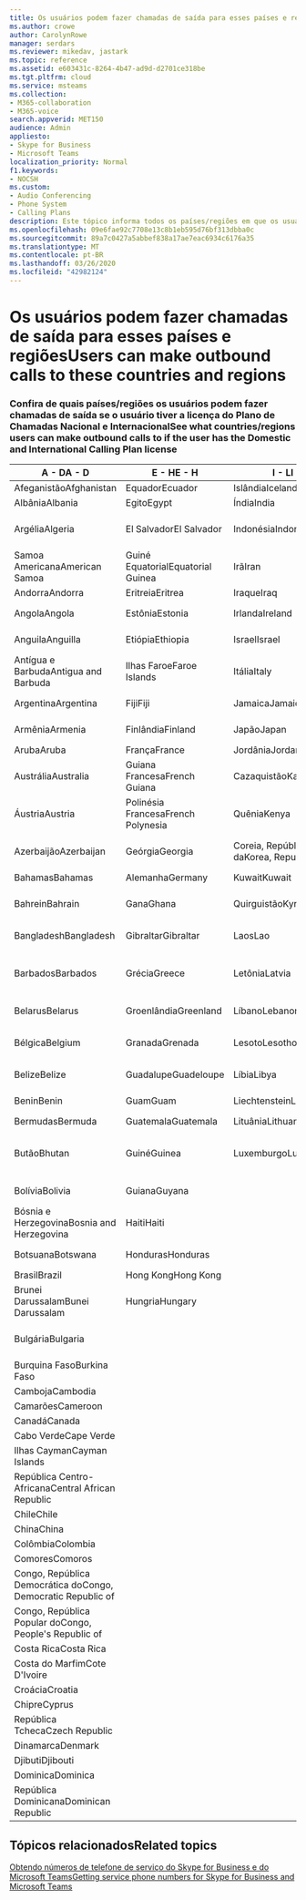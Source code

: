 ```yaml
---
title: Os usuários podem fazer chamadas de saída para esses países e regiões
ms.author: crowe
author: CarolynRowe
manager: serdars
ms.reviewer: mikedav, jastark
ms.topic: reference
ms.assetid: e603431c-8264-4b47-ad9d-d2701ce318be
ms.tgt.pltfrm: cloud
ms.service: msteams
ms.collection:
- M365-collaboration
- M365-voice
search.appverid: MET150
audience: Admin
appliesto:
- Skype for Business
- Microsoft Teams
localization_priority: Normal
f1.keywords:
- NOCSH
ms.custom:
- Audio Conferencing
- Phone System
- Calling Plans
description: Este tópico informa todos os países/regiões em que os usuários podem fazer chamadas de saída, caso tenham um Plano de Chamada.
ms.openlocfilehash: 09e6fae92c7708e13c8b1eb595d76bf313dbba0c
ms.sourcegitcommit: 89a7c0427a5abbef838a17ae7eac6934c6176a35
ms.translationtype: MT
ms.contentlocale: pt-BR
ms.lasthandoff: 03/26/2020
ms.locfileid: "42982124"
---
```

# <a name="users-can-make-outbound-calls-to-these-countries-and-regions"></a><span data-ttu-id="967ed-103">Os usuários podem fazer chamadas de saída para esses países e regiões</span><span class="sxs-lookup"><span data-stu-id="967ed-103">Users can make outbound calls to these countries and regions</span></span>

### <a name="see-what-countriesregions-users-can-make-outbound-calls-to-if-the-user-has-the-domestic-and-international-calling-plan-license"></a><span data-ttu-id="967ed-104">Confira de quais países/regiões os usuários podem fazer chamadas de saída se o usuário tiver a licença do Plano de Chamadas Nacional e Internacional</span><span class="sxs-lookup"><span data-stu-id="967ed-104">See what countries/regions users can make outbound calls to if the user has the Domestic and International Calling Plan license</span></span>

|<span data-ttu-id="967ed-105">**A - D**</span><span class="sxs-lookup"><span data-stu-id="967ed-105">**A - D**</span></span>| <span data-ttu-id="967ed-106">**E - H**</span><span class="sxs-lookup"><span data-stu-id="967ed-106">**E - H**</span></span>|<span data-ttu-id="967ed-107">**I - L**</span><span class="sxs-lookup"><span data-stu-id="967ed-107">**I - L**</span></span>|<span data-ttu-id="967ed-108">**M - O**</span><span class="sxs-lookup"><span data-stu-id="967ed-108">**M - O**</span></span>|<span data-ttu-id="967ed-109">**P - S**</span><span class="sxs-lookup"><span data-stu-id="967ed-109">**P - S**</span></span>|<span data-ttu-id="967ed-110">**T - Z**</span><span class="sxs-lookup"><span data-stu-id="967ed-110">**T - Z**</span></span>|
---|---|---|---|---|---|
|<span data-ttu-id="967ed-111">Afeganistão</span><span class="sxs-lookup"><span data-stu-id="967ed-111">Afghanistan</span></span>|<span data-ttu-id="967ed-112">Equador</span><span class="sxs-lookup"><span data-stu-id="967ed-112">Ecuador</span></span> |<span data-ttu-id="967ed-113">Islândia</span><span class="sxs-lookup"><span data-stu-id="967ed-113">Iceland</span></span> |<span data-ttu-id="967ed-114">Macau</span><span class="sxs-lookup"><span data-stu-id="967ed-114">Macau</span></span> |<span data-ttu-id="967ed-115">Paquistão</span><span class="sxs-lookup"><span data-stu-id="967ed-115">Pakistan</span></span> |<span data-ttu-id="967ed-116">Taiwan</span><span class="sxs-lookup"><span data-stu-id="967ed-116">Taiwan</span></span>   |
|<span data-ttu-id="967ed-117">Albânia</span><span class="sxs-lookup"><span data-stu-id="967ed-117">Albania</span></span>|<span data-ttu-id="967ed-118">Egito</span><span class="sxs-lookup"><span data-stu-id="967ed-118">Egypt</span></span> |<span data-ttu-id="967ed-119">Índia</span><span class="sxs-lookup"><span data-stu-id="967ed-119">India</span></span> |<span data-ttu-id="967ed-120">Macedônia</span><span class="sxs-lookup"><span data-stu-id="967ed-120">Macedonia</span></span> |<span data-ttu-id="967ed-121">Palau</span><span class="sxs-lookup"><span data-stu-id="967ed-121">Palau</span></span> |<span data-ttu-id="967ed-122">Tadjiquistão</span><span class="sxs-lookup"><span data-stu-id="967ed-122">Tajikistan</span></span>   |
|<span data-ttu-id="967ed-123">Argélia</span><span class="sxs-lookup"><span data-stu-id="967ed-123">Algeria</span></span>|<span data-ttu-id="967ed-124">El Salvador</span><span class="sxs-lookup"><span data-stu-id="967ed-124">El Salvador</span></span> |<span data-ttu-id="967ed-125">Indonésia</span><span class="sxs-lookup"><span data-stu-id="967ed-125">Indonesia</span></span> |<span data-ttu-id="967ed-126">Malaui</span><span class="sxs-lookup"><span data-stu-id="967ed-126">Malawi</span></span> |<span data-ttu-id="967ed-127">Autoridade Palestina</span><span class="sxs-lookup"><span data-stu-id="967ed-127">Palestinian Authority</span></span> |<span data-ttu-id="967ed-128">Tanzânia, República Unida da</span><span class="sxs-lookup"><span data-stu-id="967ed-128">Tanzania, United Republic of</span></span>  |
|<span data-ttu-id="967ed-129">Samoa Americana</span><span class="sxs-lookup"><span data-stu-id="967ed-129">American Samoa</span></span>|<span data-ttu-id="967ed-130">Guiné Equatorial</span><span class="sxs-lookup"><span data-stu-id="967ed-130">Equatorial Guinea</span></span> |<span data-ttu-id="967ed-131">Irã</span><span class="sxs-lookup"><span data-stu-id="967ed-131">Iran</span></span> |<span data-ttu-id="967ed-132">Malásia</span><span class="sxs-lookup"><span data-stu-id="967ed-132">Malaysia</span></span> |<span data-ttu-id="967ed-133">Panamá</span><span class="sxs-lookup"><span data-stu-id="967ed-133">Panama</span></span> | <span data-ttu-id="967ed-134">Tailândia</span><span class="sxs-lookup"><span data-stu-id="967ed-134">Thailand</span></span>   |
|<span data-ttu-id="967ed-135">Andorra</span><span class="sxs-lookup"><span data-stu-id="967ed-135">Andorra</span></span> |<span data-ttu-id="967ed-136">Eritreia</span><span class="sxs-lookup"><span data-stu-id="967ed-136">Eritrea</span></span> |<span data-ttu-id="967ed-137">Iraque</span><span class="sxs-lookup"><span data-stu-id="967ed-137">Iraq</span></span> |<span data-ttu-id="967ed-138">Mali</span><span class="sxs-lookup"><span data-stu-id="967ed-138">Mali</span></span> |<span data-ttu-id="967ed-139">Paraguai</span><span class="sxs-lookup"><span data-stu-id="967ed-139">Paraguay</span></span> |<span data-ttu-id="967ed-140">Togo</span><span class="sxs-lookup"><span data-stu-id="967ed-140">Togo</span></span>   |
|<span data-ttu-id="967ed-141">Angola</span><span class="sxs-lookup"><span data-stu-id="967ed-141">Angola</span></span> |<span data-ttu-id="967ed-142">Estônia</span><span class="sxs-lookup"><span data-stu-id="967ed-142">Estonia</span></span> |<span data-ttu-id="967ed-143">Irlanda</span><span class="sxs-lookup"><span data-stu-id="967ed-143">Ireland</span></span> |<span data-ttu-id="967ed-144">Malta</span><span class="sxs-lookup"><span data-stu-id="967ed-144">Malta</span></span> |<span data-ttu-id="967ed-145">Peru</span><span class="sxs-lookup"><span data-stu-id="967ed-145">Peru</span></span> | <span data-ttu-id="967ed-146">Trinidad e Tobago</span><span class="sxs-lookup"><span data-stu-id="967ed-146">Trinidad and Tobago</span></span>  |
|<span data-ttu-id="967ed-147">Anguila</span><span class="sxs-lookup"><span data-stu-id="967ed-147">Anguilla</span></span> |<span data-ttu-id="967ed-148">Etiópia</span><span class="sxs-lookup"><span data-stu-id="967ed-148">Ethiopia</span></span> |<span data-ttu-id="967ed-149">Israel</span><span class="sxs-lookup"><span data-stu-id="967ed-149">Israel</span></span> |<span data-ttu-id="967ed-150">Ilhas Marshall</span><span class="sxs-lookup"><span data-stu-id="967ed-150">Marshall Islands</span></span> | <span data-ttu-id="967ed-151">Filipinas</span><span class="sxs-lookup"><span data-stu-id="967ed-151">Philippines</span></span> | <span data-ttu-id="967ed-152">Turquia</span><span class="sxs-lookup"><span data-stu-id="967ed-152">Turkey</span></span> |
|<span data-ttu-id="967ed-153">Antígua e Barbuda</span><span class="sxs-lookup"><span data-stu-id="967ed-153">Antigua and Barbuda</span></span> | <span data-ttu-id="967ed-154">Ilhas Faroe</span><span class="sxs-lookup"><span data-stu-id="967ed-154">Faroe Islands</span></span> |<span data-ttu-id="967ed-155">Itália</span><span class="sxs-lookup"><span data-stu-id="967ed-155">Italy</span></span> |<span data-ttu-id="967ed-156">Martinica</span><span class="sxs-lookup"><span data-stu-id="967ed-156">Martinique</span></span> |<span data-ttu-id="967ed-157">Polônia</span><span class="sxs-lookup"><span data-stu-id="967ed-157">Poland</span></span> |<span data-ttu-id="967ed-158">Turcomenistão</span><span class="sxs-lookup"><span data-stu-id="967ed-158">Turkmenistan</span></span> |
|<span data-ttu-id="967ed-159">Argentina</span><span class="sxs-lookup"><span data-stu-id="967ed-159">Argentina</span></span>|<span data-ttu-id="967ed-160">Fiji</span><span class="sxs-lookup"><span data-stu-id="967ed-160">Fiji</span></span> |<span data-ttu-id="967ed-161">Jamaica</span><span class="sxs-lookup"><span data-stu-id="967ed-161">Jamaica</span></span> |<span data-ttu-id="967ed-162">Maurício</span><span class="sxs-lookup"><span data-stu-id="967ed-162">Mauritius</span></span> |<span data-ttu-id="967ed-163">Portugal</span><span class="sxs-lookup"><span data-stu-id="967ed-163">Portugal</span></span> |<span data-ttu-id="967ed-164">Turcos e Caicos</span><span class="sxs-lookup"><span data-stu-id="967ed-164">Turks and Caicos</span></span>   |
|<span data-ttu-id="967ed-165">Armênia</span><span class="sxs-lookup"><span data-stu-id="967ed-165">Armenia</span></span> |<span data-ttu-id="967ed-166">Finlândia</span><span class="sxs-lookup"><span data-stu-id="967ed-166">Finland</span></span> |<span data-ttu-id="967ed-167">Japão</span><span class="sxs-lookup"><span data-stu-id="967ed-167">Japan</span></span> |<span data-ttu-id="967ed-168">Mayotte</span><span class="sxs-lookup"><span data-stu-id="967ed-168">Mayotte</span></span> | <span data-ttu-id="967ed-169">Porto Rico</span><span class="sxs-lookup"><span data-stu-id="967ed-169">Puerto Rico</span></span> |<span data-ttu-id="967ed-170">Uganda</span><span class="sxs-lookup"><span data-stu-id="967ed-170">Uganda</span></span>  |
|<span data-ttu-id="967ed-171">Aruba</span><span class="sxs-lookup"><span data-stu-id="967ed-171">Aruba</span></span> |<span data-ttu-id="967ed-172">França</span><span class="sxs-lookup"><span data-stu-id="967ed-172">France</span></span> |<span data-ttu-id="967ed-173">Jordânia</span><span class="sxs-lookup"><span data-stu-id="967ed-173">Jordan</span></span> |<span data-ttu-id="967ed-174">México</span><span class="sxs-lookup"><span data-stu-id="967ed-174">Mexico</span></span> |<span data-ttu-id="967ed-175">Catar</span><span class="sxs-lookup"><span data-stu-id="967ed-175">Qatar</span></span> | <span data-ttu-id="967ed-176">Ucrânia</span><span class="sxs-lookup"><span data-stu-id="967ed-176">Ukraine</span></span>   |
|<span data-ttu-id="967ed-177">Austrália</span><span class="sxs-lookup"><span data-stu-id="967ed-177">Australia</span></span> |<span data-ttu-id="967ed-178">Guiana Francesa</span><span class="sxs-lookup"><span data-stu-id="967ed-178">French Guiana</span></span> |<span data-ttu-id="967ed-179">Cazaquistão</span><span class="sxs-lookup"><span data-stu-id="967ed-179">Kazakhstan</span></span> |<span data-ttu-id="967ed-180">Micronésia</span><span class="sxs-lookup"><span data-stu-id="967ed-180">Micronesia</span></span> |<span data-ttu-id="967ed-181">Reunião</span><span class="sxs-lookup"><span data-stu-id="967ed-181">Reunion</span></span> |<span data-ttu-id="967ed-182">Emirados Árabes Unidos (EAU)</span><span class="sxs-lookup"><span data-stu-id="967ed-182">United Arab Emirates (U.A.E)</span></span>  |
|<span data-ttu-id="967ed-183">Áustria</span><span class="sxs-lookup"><span data-stu-id="967ed-183">Austria</span></span> |<span data-ttu-id="967ed-184">Polinésia Francesa</span><span class="sxs-lookup"><span data-stu-id="967ed-184">French Polynesia</span></span> |<span data-ttu-id="967ed-185">Quênia</span><span class="sxs-lookup"><span data-stu-id="967ed-185">Kenya</span></span> |<span data-ttu-id="967ed-186">Moldova</span><span class="sxs-lookup"><span data-stu-id="967ed-186">Moldova, Republic of</span></span> |<span data-ttu-id="967ed-187">Romênia</span><span class="sxs-lookup"><span data-stu-id="967ed-187">Romania</span></span> |<span data-ttu-id="967ed-188">Reino Unido (RU)</span><span class="sxs-lookup"><span data-stu-id="967ed-188">United Kingdom (U.K.)</span></span> |
|<span data-ttu-id="967ed-189">Azerbaijão</span><span class="sxs-lookup"><span data-stu-id="967ed-189">Azerbaijan</span></span> |<span data-ttu-id="967ed-190">Geórgia</span><span class="sxs-lookup"><span data-stu-id="967ed-190">Georgia</span></span> |<span data-ttu-id="967ed-191">Coreia, República da</span><span class="sxs-lookup"><span data-stu-id="967ed-191">Korea, Republic of</span></span> |<span data-ttu-id="967ed-192">Mônaco</span><span class="sxs-lookup"><span data-stu-id="967ed-192">Monaco</span></span> | <span data-ttu-id="967ed-193">Federação Russa</span><span class="sxs-lookup"><span data-stu-id="967ed-193">Russian Federation</span></span> |<span data-ttu-id="967ed-194">Estados Unidos (EUA)</span><span class="sxs-lookup"><span data-stu-id="967ed-194">United States (U.S.)</span></span>  |
|<span data-ttu-id="967ed-195">Bahamas</span><span class="sxs-lookup"><span data-stu-id="967ed-195">Bahamas</span></span> |<span data-ttu-id="967ed-196">Alemanha</span><span class="sxs-lookup"><span data-stu-id="967ed-196">Germany</span></span> |<span data-ttu-id="967ed-197">Kuwait</span><span class="sxs-lookup"><span data-stu-id="967ed-197">Kuwait</span></span> |<span data-ttu-id="967ed-198">Mongólia</span><span class="sxs-lookup"><span data-stu-id="967ed-198">Mongolia</span></span> |<span data-ttu-id="967ed-199">Ruanda</span><span class="sxs-lookup"><span data-stu-id="967ed-199">Rwanda</span></span> | <span data-ttu-id="967ed-200">Uruguai</span><span class="sxs-lookup"><span data-stu-id="967ed-200">Uruguay</span></span> |
|<span data-ttu-id="967ed-201">Bahrein</span><span class="sxs-lookup"><span data-stu-id="967ed-201">Bahrain</span></span> |<span data-ttu-id="967ed-202">Gana</span><span class="sxs-lookup"><span data-stu-id="967ed-202">Ghana</span></span> |<span data-ttu-id="967ed-203">Quirguistão</span><span class="sxs-lookup"><span data-stu-id="967ed-203">Kyrgyzstan</span></span> |<span data-ttu-id="967ed-204">Montenegro</span><span class="sxs-lookup"><span data-stu-id="967ed-204">Montenegro</span></span> | <span data-ttu-id="967ed-205">São Cristóvão e Névis</span><span class="sxs-lookup"><span data-stu-id="967ed-205">Saint Kitts and Nevis</span></span> |<span data-ttu-id="967ed-206">Uzbequistão</span><span class="sxs-lookup"><span data-stu-id="967ed-206">Uzbekistan</span></span>  |
|<span data-ttu-id="967ed-207">Bangladesh</span><span class="sxs-lookup"><span data-stu-id="967ed-207">Bangladesh</span></span> |<span data-ttu-id="967ed-208">Gibraltar</span><span class="sxs-lookup"><span data-stu-id="967ed-208">Gibraltar</span></span> |<span data-ttu-id="967ed-209">Laos</span><span class="sxs-lookup"><span data-stu-id="967ed-209">Lao</span></span> |<span data-ttu-id="967ed-210">Montserrat</span><span class="sxs-lookup"><span data-stu-id="967ed-210">Montserrat</span></span> | <span data-ttu-id="967ed-211">Santa Lúcia</span><span class="sxs-lookup"><span data-stu-id="967ed-211">Saint Lucia</span></span> |<span data-ttu-id="967ed-212">Cidade do Vaticano</span><span class="sxs-lookup"><span data-stu-id="967ed-212">Vatican City State</span></span>  |
|<span data-ttu-id="967ed-213">Barbados</span><span class="sxs-lookup"><span data-stu-id="967ed-213">Barbados</span></span> |<span data-ttu-id="967ed-214">Grécia</span><span class="sxs-lookup"><span data-stu-id="967ed-214">Greece</span></span> |<span data-ttu-id="967ed-215">Letônia</span><span class="sxs-lookup"><span data-stu-id="967ed-215">Latvia</span></span> |<span data-ttu-id="967ed-216">Marrocos</span><span class="sxs-lookup"><span data-stu-id="967ed-216">Morocco</span></span> |<span data-ttu-id="967ed-217">São Vicente e Granadinas</span><span class="sxs-lookup"><span data-stu-id="967ed-217">Saint Vincent and the Grenadines</span></span> |<span data-ttu-id="967ed-218">Venezuela</span><span class="sxs-lookup"><span data-stu-id="967ed-218">Venezuela</span></span>   |
|<span data-ttu-id="967ed-219">Belarus</span><span class="sxs-lookup"><span data-stu-id="967ed-219">Belarus</span></span> |<span data-ttu-id="967ed-220">Groenlândia</span><span class="sxs-lookup"><span data-stu-id="967ed-220">Greenland</span></span> |<span data-ttu-id="967ed-221">Líbano</span><span class="sxs-lookup"><span data-stu-id="967ed-221">Lebanon</span></span> |<span data-ttu-id="967ed-222">Moçambique</span><span class="sxs-lookup"><span data-stu-id="967ed-222">Mozambique</span></span> | <span data-ttu-id="967ed-223">San Marino</span><span class="sxs-lookup"><span data-stu-id="967ed-223">San Marino</span></span> |<span data-ttu-id="967ed-224">Vietnã</span><span class="sxs-lookup"><span data-stu-id="967ed-224">Viet Nam</span></span>  |
|<span data-ttu-id="967ed-225">Bélgica</span><span class="sxs-lookup"><span data-stu-id="967ed-225">Belgium</span></span> |<span data-ttu-id="967ed-226">Granada</span><span class="sxs-lookup"><span data-stu-id="967ed-226">Grenada</span></span> |<span data-ttu-id="967ed-227">Lesoto</span><span class="sxs-lookup"><span data-stu-id="967ed-227">Lesotho</span></span> |<span data-ttu-id="967ed-228">Mianmar</span><span class="sxs-lookup"><span data-stu-id="967ed-228">Myanmar</span></span> | <span data-ttu-id="967ed-229">Arábia Saudita</span><span class="sxs-lookup"><span data-stu-id="967ed-229">Saudi Arabia</span></span> | <span data-ttu-id="967ed-230">Ilhas Virgens (Britânicas)</span><span class="sxs-lookup"><span data-stu-id="967ed-230">Virgin Islands (British)</span></span> |
|<span data-ttu-id="967ed-231">Belize</span><span class="sxs-lookup"><span data-stu-id="967ed-231">Belize</span></span> |<span data-ttu-id="967ed-232">Guadalupe</span><span class="sxs-lookup"><span data-stu-id="967ed-232">Guadeloupe</span></span> |<span data-ttu-id="967ed-233">Líbia</span><span class="sxs-lookup"><span data-stu-id="967ed-233">Libya</span></span> |<span data-ttu-id="967ed-234">Namíbia</span><span class="sxs-lookup"><span data-stu-id="967ed-234">Namibia</span></span> |<span data-ttu-id="967ed-235">Senegal</span><span class="sxs-lookup"><span data-stu-id="967ed-235">Senegal</span></span> | <span data-ttu-id="967ed-236">Ilhas Virgens (EUA)</span><span class="sxs-lookup"><span data-stu-id="967ed-236">Virgin Islands (U.S.)</span></span>  |
|<span data-ttu-id="967ed-237">Benin</span><span class="sxs-lookup"><span data-stu-id="967ed-237">Benin</span></span> |<span data-ttu-id="967ed-238">Guam</span><span class="sxs-lookup"><span data-stu-id="967ed-238">Guam</span></span> |<span data-ttu-id="967ed-239">Liechtenstein</span><span class="sxs-lookup"><span data-stu-id="967ed-239">Liechtenstein</span></span> |<span data-ttu-id="967ed-240">Nepal</span><span class="sxs-lookup"><span data-stu-id="967ed-240">Nepal</span></span> | <span data-ttu-id="967ed-241">Sérvia</span><span class="sxs-lookup"><span data-stu-id="967ed-241">Serbia</span></span> | <span data-ttu-id="967ed-242">Wallis e Futuna</span><span class="sxs-lookup"><span data-stu-id="967ed-242">Wallis and Futuna Islands</span></span>  |
|<span data-ttu-id="967ed-243">Bermudas</span><span class="sxs-lookup"><span data-stu-id="967ed-243">Bermuda</span></span> |<span data-ttu-id="967ed-244">Guatemala</span><span class="sxs-lookup"><span data-stu-id="967ed-244">Guatemala</span></span> |<span data-ttu-id="967ed-245">Lituânia</span><span class="sxs-lookup"><span data-stu-id="967ed-245">Lithuania</span></span> |<span data-ttu-id="967ed-246">Países Baixos</span><span class="sxs-lookup"><span data-stu-id="967ed-246">Netherlands</span></span> |<span data-ttu-id="967ed-247">Singapura</span><span class="sxs-lookup"><span data-stu-id="967ed-247">Singapore</span></span> |<span data-ttu-id="967ed-248">Iêmen</span><span class="sxs-lookup"><span data-stu-id="967ed-248">Yemen</span></span> |
|<span data-ttu-id="967ed-249">Butão</span><span class="sxs-lookup"><span data-stu-id="967ed-249">Bhutan</span></span> |<span data-ttu-id="967ed-250">Guiné</span><span class="sxs-lookup"><span data-stu-id="967ed-250">Guinea</span></span> |<span data-ttu-id="967ed-251">Luxemburgo</span><span class="sxs-lookup"><span data-stu-id="967ed-251">Luxembourg</span></span> |<span data-ttu-id="967ed-252">Bonaire, Curaçao, Saba, Santo Eustáquio e São Martinho</span><span class="sxs-lookup"><span data-stu-id="967ed-252">Netherlands Antilles</span></span> |<span data-ttu-id="967ed-253">Eslováquia</span><span class="sxs-lookup"><span data-stu-id="967ed-253">Slovakia</span></span> |<span data-ttu-id="967ed-254">Zâmbia</span><span class="sxs-lookup"><span data-stu-id="967ed-254">Zambia</span></span>  |
|<span data-ttu-id="967ed-255">Bolívia</span><span class="sxs-lookup"><span data-stu-id="967ed-255">Bolivia</span></span> |<span data-ttu-id="967ed-256">Guiana</span><span class="sxs-lookup"><span data-stu-id="967ed-256">Guyana</span></span>| |<span data-ttu-id="967ed-257">Nova Caledônia</span><span class="sxs-lookup"><span data-stu-id="967ed-257">New Caledonia</span></span> |<span data-ttu-id="967ed-258">Eslovênia</span><span class="sxs-lookup"><span data-stu-id="967ed-258">Slovenia</span></span> |<span data-ttu-id="967ed-259">Zimbábue</span><span class="sxs-lookup"><span data-stu-id="967ed-259">Zimbabwe</span></span> |
|<span data-ttu-id="967ed-260">Bósnia e Herzegovina</span><span class="sxs-lookup"><span data-stu-id="967ed-260">Bosnia and Herzegovina</span></span> |<span data-ttu-id="967ed-261">Haiti</span><span class="sxs-lookup"><span data-stu-id="967ed-261">Haiti</span></span> ||<span data-ttu-id="967ed-262">Nova Zelândia</span><span class="sxs-lookup"><span data-stu-id="967ed-262">New Zealand</span></span> |<span data-ttu-id="967ed-263">África do Sul</span><span class="sxs-lookup"><span data-stu-id="967ed-263">South Africa</span></span> | 
|<span data-ttu-id="967ed-264">Botsuana</span><span class="sxs-lookup"><span data-stu-id="967ed-264">Botswana</span></span> |<span data-ttu-id="967ed-265">Honduras</span><span class="sxs-lookup"><span data-stu-id="967ed-265">Honduras</span></span> ||<span data-ttu-id="967ed-266">Nicarágua</span><span class="sxs-lookup"><span data-stu-id="967ed-266">Nicaragua</span></span> |<span data-ttu-id="967ed-267">Sudão do Sul</span><span class="sxs-lookup"><span data-stu-id="967ed-267">South Sudan</span></span> |
|<span data-ttu-id="967ed-268">Brasil</span><span class="sxs-lookup"><span data-stu-id="967ed-268">Brazil</span></span> |<span data-ttu-id="967ed-269">Hong Kong</span><span class="sxs-lookup"><span data-stu-id="967ed-269">Hong Kong</span></span> ||<span data-ttu-id="967ed-270">Níger</span><span class="sxs-lookup"><span data-stu-id="967ed-270">Niger</span></span> |<span data-ttu-id="967ed-271">Espanha</span><span class="sxs-lookup"><span data-stu-id="967ed-271">Spain</span></span> | 
|<span data-ttu-id="967ed-272">Brunei Darussalam</span><span class="sxs-lookup"><span data-stu-id="967ed-272">Bunei Darussalam</span></span> |<span data-ttu-id="967ed-273">Hungria</span><span class="sxs-lookup"><span data-stu-id="967ed-273">Hungary</span></span> ||<span data-ttu-id="967ed-274">Nigéria</span><span class="sxs-lookup"><span data-stu-id="967ed-274">Nigeria</span></span> |<span data-ttu-id="967ed-275">Sri Lanka</span><span class="sxs-lookup"><span data-stu-id="967ed-275">Sri Lanka</span></span> | 
|<span data-ttu-id="967ed-276">Bulgária</span><span class="sxs-lookup"><span data-stu-id="967ed-276">Bulgaria</span></span> |||<span data-ttu-id="967ed-277">Ilhas Marianas do Norte</span><span class="sxs-lookup"><span data-stu-id="967ed-277">Northern Mariana Islands</span></span> |<span data-ttu-id="967ed-278">São Pedro e Miquelon</span><span class="sxs-lookup"><span data-stu-id="967ed-278">St. Pierre and Miquelon</span></span> |
|<span data-ttu-id="967ed-279">Burquina Faso</span><span class="sxs-lookup"><span data-stu-id="967ed-279">Burkina Faso</span></span> |||<span data-ttu-id="967ed-280">Noruega</span><span class="sxs-lookup"><span data-stu-id="967ed-280">Norway</span></span> |<span data-ttu-id="967ed-281">Sudão</span><span class="sxs-lookup"><span data-stu-id="967ed-281">Sudan</span></span> |
|<span data-ttu-id="967ed-282">Camboja</span><span class="sxs-lookup"><span data-stu-id="967ed-282">Cambodia</span></span> |||<span data-ttu-id="967ed-283">Omã</span><span class="sxs-lookup"><span data-stu-id="967ed-283">Oman</span></span> |<span data-ttu-id="967ed-284">Suriname</span><span class="sxs-lookup"><span data-stu-id="967ed-284">Suriname</span></span> | 
|<span data-ttu-id="967ed-285">Camarões</span><span class="sxs-lookup"><span data-stu-id="967ed-285">Cameroon</span></span> ||||<span data-ttu-id="967ed-286">Suazilândia</span><span class="sxs-lookup"><span data-stu-id="967ed-286">Swaziland</span></span> |
|<span data-ttu-id="967ed-287">Canadá</span><span class="sxs-lookup"><span data-stu-id="967ed-287">Canada</span></span> ||||<span data-ttu-id="967ed-288">Suécia</span><span class="sxs-lookup"><span data-stu-id="967ed-288">Sweden</span></span> | 
|<span data-ttu-id="967ed-289">Cabo Verde</span><span class="sxs-lookup"><span data-stu-id="967ed-289">Cape Verde</span></span> ||||<span data-ttu-id="967ed-290">Suíça</span><span class="sxs-lookup"><span data-stu-id="967ed-290">Switzerland</span></span> |
|<span data-ttu-id="967ed-291">Ilhas Cayman</span><span class="sxs-lookup"><span data-stu-id="967ed-291">Cayman Islands</span></span> ||||<span data-ttu-id="967ed-292">Síria</span><span class="sxs-lookup"><span data-stu-id="967ed-292">Syrian Arab Republic</span></span> |
|<span data-ttu-id="967ed-293">República Centro-Africana</span><span class="sxs-lookup"><span data-stu-id="967ed-293">Central African Republic</span></span> |
|<span data-ttu-id="967ed-294">Chile</span><span class="sxs-lookup"><span data-stu-id="967ed-294">Chile</span></span> |
|<span data-ttu-id="967ed-295">China</span><span class="sxs-lookup"><span data-stu-id="967ed-295">China</span></span> |
|<span data-ttu-id="967ed-296">Colômbia</span><span class="sxs-lookup"><span data-stu-id="967ed-296">Colombia</span></span> |
|<span data-ttu-id="967ed-297">Comores</span><span class="sxs-lookup"><span data-stu-id="967ed-297">Comoros</span></span> |
|<span data-ttu-id="967ed-298">Congo, República Democrática do</span><span class="sxs-lookup"><span data-stu-id="967ed-298">Congo, Democratic Republic of</span></span> |
|<span data-ttu-id="967ed-299">Congo, República Popular do</span><span class="sxs-lookup"><span data-stu-id="967ed-299">Congo, People's Republic of</span></span> |
|<span data-ttu-id="967ed-300">Costa Rica</span><span class="sxs-lookup"><span data-stu-id="967ed-300">Costa Rica</span></span> |
|<span data-ttu-id="967ed-301">Costa do Marfim</span><span class="sxs-lookup"><span data-stu-id="967ed-301">Cote D'Ivoire</span></span> |
|<span data-ttu-id="967ed-302">Croácia</span><span class="sxs-lookup"><span data-stu-id="967ed-302">Croatia</span></span> |
|<span data-ttu-id="967ed-303">Chipre</span><span class="sxs-lookup"><span data-stu-id="967ed-303">Cyprus</span></span> |
|<span data-ttu-id="967ed-304">República Tcheca</span><span class="sxs-lookup"><span data-stu-id="967ed-304">Czech Republic</span></span> |
|<span data-ttu-id="967ed-305">Dinamarca</span><span class="sxs-lookup"><span data-stu-id="967ed-305">Denmark</span></span> |
|<span data-ttu-id="967ed-306">Djibuti</span><span class="sxs-lookup"><span data-stu-id="967ed-306">Djibouti</span></span> |
|<span data-ttu-id="967ed-307">Dominica</span><span class="sxs-lookup"><span data-stu-id="967ed-307">Dominica</span></span> |
|<span data-ttu-id="967ed-308">República Dominicana</span><span class="sxs-lookup"><span data-stu-id="967ed-308">Dominican Republic</span></span> |

## <a name="related-topics"></a><span data-ttu-id="967ed-309">Tópicos relacionados</span><span class="sxs-lookup"><span data-stu-id="967ed-309">Related topics</span></span>

[<span data-ttu-id="967ed-310">Obtendo números de telefone de serviço do Skype for Business e do Microsoft Teams</span><span class="sxs-lookup"><span data-stu-id="967ed-310">Getting service phone numbers for Skype for Business and Microsoft Teams</span></span>](/microsoftteams/getting-service-phone-numbers)

  
 
